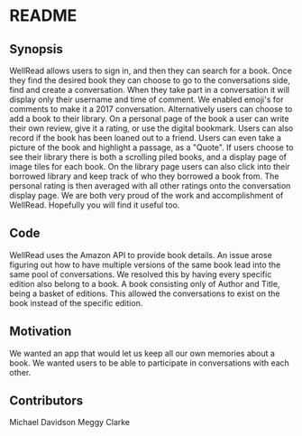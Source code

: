 # README

## Synopsis

WellRead allows users to sign in, and then they can search for a book. Once they find the desired book they can choose to go to the conversations side, find and create a conversation. When they take part in a conversation it will display only their username and time of comment. We enabled emoji's for comments to make it a 2017 conversation. Alternatively users can choose to add a book to their library. On a personal page of the book a user can write their own review, give it a rating, or use the digital bookmark. Users can also record if the book has been loaned out to a friend. Users can even take a picture of the book and highlight a passage, as a "Quote". If users choose to see their library there is both a scrolling piled books, and a display page of image tiles for each book. On the library page users can also click into their borrowed library and keep track of who they borrowed a book from. The personal rating is then averaged with all other ratings onto the conversation display page.
We are both very proud of the work and accomplishment of WellRead.  Hopefully you will find it useful too.

## Code 

WellRead uses the Amazon API to provide book details. An issue arose figuring out how to have multiple versions of the same book lead into the same pool of conversations.
We resolved this by having every specific edition also belong to a book. A book consisting only of Author and Title, being a basket of editions. This allowed the conversations to exist on the book instead of the specific edition.

## Motivation

We wanted an app that would let us keep all our own memories about a book.
We wanted users to be able to participate in conversations with each other.


## Contributors

Michael Davidson
Meggy Clarke
